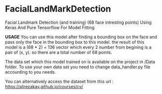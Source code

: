# FacialLandMarkDetection
Facial Landmark Detection (and training) (68 face intresting points) Using Keras And Pure Tensorflow For Model Fitting

**USAGE**
You can use this model after finding a bounding box on the face and pass only the face in the bounding box to this model.
the result of this model is a (68 * 2) = 136 vector which every 2 number from begining is a pair of (x, y). so there are a total number of 68 points.

The data set which this model trained on is available on the project in /Data folder. To use your own data set you need to change data_handler.py file accourding to you needs.

You can alternatively access the dataset from this url : https://alirezakay.github.io/courses/cv/
